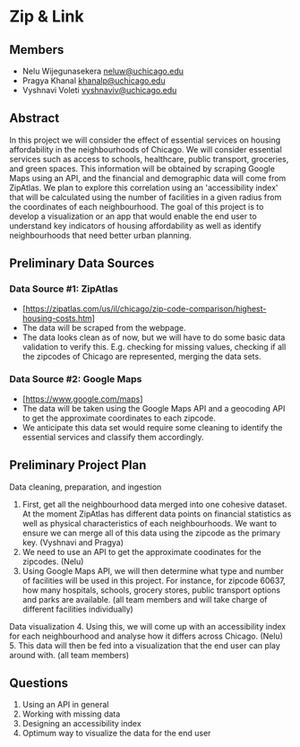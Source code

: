 # Zip & Link

## Members

- Nelu Wijegunasekera <neluw@uchicago.edu>
- Pragya Khanal <khanalp@uchicago.edu>
- Vyshnavi Voleti <vyshnaviv@uchicago.edu>

## Abstract

In this project we will consider the effect of essential services on housing affordability in the neighbourhoods of Chicago. We will consider essential services such as access to schools, healthcare, public transport, groceries, and green spaces.  This information will be obtained by scraping Google Maps using an API, and the financial and demographic data will come from ZipAtlas. We plan to explore this correlation using an 'accessibility index' that will be calculated using the number of facilities in a given radius from the coordinates of each neighbourhood. The goal of this project is to develop a visualization or an app that would enable the end user to understand key indicators of housing affordability as well as identify neighbourhoods that need better urban planning. 

## Preliminary Data Sources

### Data Source #1: ZipAtlas

- [https://zipatlas.com/us/il/chicago/zip-code-comparison/highest-housing-costs.htm]
- The data will be scraped from the webpage.
- The data looks clean as of now, but we will have to do some basic data validation to verify this. E.g. checking for missing values, checking if all the zipcodes of Chicago are represented, merging the data sets.

### Data Source #2: Google Maps

- [https://www.google.com/maps]
- The data will be taken using the Google Maps API and a geocoding API to get the approximate coordinates to each zipcode.
- We anticipate this data set would require some cleaning to identify the essential services and classify them accordingly.

## Preliminary Project Plan

Data cleaning, preparation, and ingestion
1. First, get all the neighbourhood data merged into one cohesive dataset. At the moment ZipAtlas has different data points on financial statistics as well as physical characteristics of each neighbourhoods. We want to ensure we can merge all of this data using the zipcode as the primary key. (Vyshnavi and Pragya) 
2. We need to use an API to get the approximate coodinates for the zipcodes. (Nelu)
3. Using Google Maps API, we will then determine what type and number of facilities will be used in this project. For instance, for zipcode 60637, how many hospitals, schools, grocery stores, public transport options and parks are available. (all team members and will take charge of different facilities individually)

Data visualization
4. Using this, we will come up with an accessibility index for each neighbourhood and analyse how it differs across Chicago. (Nelu)
5. This data will then be fed into a visualization that the end user can play around with. (all team members)

## Questions

1. Using an API in general
2. Working with missing data
3. Designing an accessibility index
4. Optimum way to visualize the data for the end user
